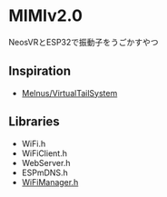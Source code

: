 # MIMIv2.0
NeosVRとESP32で振動子をうごかすやつ
## Inspiration
- [Melnus/VirtualTailSystem](https://logix-educational-institute.github.io/NeosVRJP-Techbook/examples/VirtualTailSystem.html)
## Libraries
- WiFi.h
- WiFiClient.h
- WebServer.h
- ESPmDNS.h
- [WiFiManager.h](https://github.com/tzapu/WiFiManager)